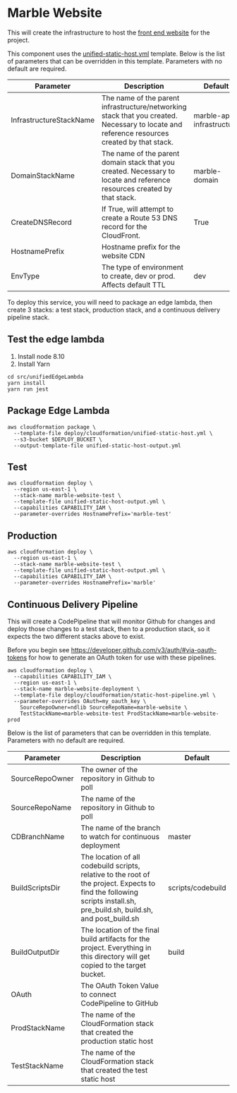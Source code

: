 # Marble Website

This will create the infrastructure to host the [front end website](https://github.com/ndlib/marble-website) for the project.

This component uses the [unified-static-host.yml](/deploy/cloudformation/unified-static-host.yml) template. Below is the list of parameters that can be overridden in this template. Parameters with no default are required.

| Parameter | Description | Default |
|-----------|-------------|---------|
| InfrastructureStackName | The name of the parent infrastructure/networking stack that you created. Necessary to locate and reference resources created by that stack. | marble-app-infrastructure |
| DomainStackName | The name of the parent domain stack that you created. Necessary to locate and reference resources created by that stack. | marble-domain |
| CreateDNSRecord | If True, will attempt to create a Route 53 DNS record for the CloudFront. | True |
| HostnamePrefix | Hostname prefix for the website CDN |  |
| EnvType | The type of environment to create, dev or prod. Affects default TTL | dev |

To deploy this service, you will need to package an edge lambda, then create 3 stacks: a test stack, production stack, and a continuous delivery pipeline stack.

## Test the edge lambda
1. Install node 8.10
2. Install Yarn

```console
cd src/unifiedEdgeLambda
yarn install
yarn run jest
```

## Package Edge Lambda
```console
aws cloudformation package \
  --template-file deploy/cloudformation/unified-static-host.yml \
  --s3-bucket $DEPLOY_BUCKET \
  --output-template-file unified-static-host-output.yml
```

## Test
```console
aws cloudformation deploy \
  --region us-east-1 \
  --stack-name marble-website-test \
  --template-file unified-static-host-output.yml \
  --capabilities CAPABILITY_IAM \
  --parameter-overrides HostnamePrefix='marble-test'
```

## Production
```console
aws cloudformation deploy \
  --region us-east-1 \
  --stack-name marble-website-test \
  --template-file unified-static-host-output.yml \
  --capabilities CAPABILITY_IAM \
  --parameter-overrides HostnamePrefix='marble'
```

## Continuous Delivery Pipeline
This will create a CodePipeline that will monitor Github for changes and deploy those changes to a test stack, then to a production stack, so it expects the two different stacks above to exist.

Before you begin see https://developer.github.com/v3/auth/#via-oauth-tokens for how to generate an OAuth token for use with these pipelines.

```console
aws cloudformation deploy \
  --capabilities CAPABILITY_IAM \
  --region us-east-1 \
  --stack-name marble-website-deployment \
  --template-file deploy/cloudformation/static-host-pipeline.yml \
  --parameter-overrides OAuth=my_oauth_key \
    SourceRepoOwner=ndlib SourceRepoName=marble-website \
    TestStackName=marble-website-test ProdStackName=marble-website-prod
```

Below is the list of parameters that can be overridden in this template. Parameters with no default are required.

| Parameter | Description | Default |
|-----------|-------------|---------|
| SourceRepoOwner | The owner of the repository in Github to poll |  |
| SourceRepoName | The name of the repository in Github to poll |  |
| CDBranchName | The name of the branch to watch for continuous deployment | master |
| BuildScriptsDir | The location of all codebuild scripts, relative to the root of the project. Expects to find the following scripts install.sh, pre_build.sh, build.sh, and post_build.sh | scripts/codebuild |
| BuildOutputDir | The location of the final build artifacts for the project. Everything in this directory will get copied to the target bucket. | build |
| OAuth | The OAuth Token Value to connect CodePipeline to GitHub | |
| ProdStackName | The name of the CloudFormation stack that created the production static host | |
| TestStackName | The name of the CloudFormation stack that created the test static host |||
